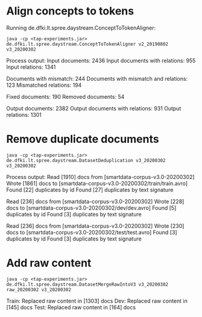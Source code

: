 # Align concepts to tokens

Running de.dfki.lt.spree.daystream.ConceptToTokenAligner:

`java -cp <tap-experiments.jar> de.dfki.lt.spree.daystream.ConceptToTokenAligner v2_20190802 v3_20200302`

Process output:
Input documents: 2436
Input documents with relations: 955
Input relations: 1341

Documents with mismatch: 244
Documents with mismatch and relations: 123
Mismatched relations: 194

Fixed documents: 190
Removed documents: 54

Output documents: 2382
Output documents with relations: 931
Output relations: 1301


# Remove duplicate documents

`java -cp <tap-experiments.jar> de.dfki.lt.spree.daystream.DatasetDeduplication v3_20200302 v3_20200302`

Process output:
Read [1910] docs from [smartdata-corpus-v3.0-20200302]
Wrote [1861] docs to [smartdata-corpus-v3.0-20200302/train/train.avro]
Found [22] duplicates by id
Found [27] duplicates by text signature

Read [236] docs from [smartdata-corpus-v3.0-20200302]
Wrote [228] docs to [smartdata-corpus-v3.0-20200302/dev/dev.avro]
Found [5] duplicates by id
Found [3] duplicates by text signature

Read [236] docs from [smartdata-corpus-v3.0-20200302]
Wrote [230] docs to [smartdata-corpus-v3.0-20200302/test/test.avro]
Found [3] duplicates by id
Found [3] duplicates by text signature

# Add raw content

`java -cp <tap-experiments.jar> de.dfki.lt.spree.daystream.DatasetMergeRawIntoV3 v3_20200302 raw_20200302 v3_20200302`

Train: Replaced raw content in [1303] docs
Dev: Replaced raw content in [145] docs
Test: Replaced raw content in [164] docs


